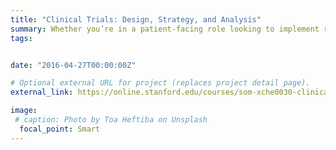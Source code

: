 ```yaml
---
title: "Clinical Trials: Design, Strategy, and Analysis"
summary: Whether you’re in a patient-facing role looking to implement research into your professional career or seeking how to better communicate and collaborate with colleagues working in the labs, this online clinical trials course gives you the tools you need to find answers for your health and medicine-related inquiries. Taught by Regina Nuzzo and Kristin Sainani.
tags:


date: "2016-04-27T00:00:00Z"

# Optional external URL for project (replaces project detail page).
external_link: https://online.stanford.edu/courses/som-xche0030-clinical-trials-design-strategy-and-analysis

image:
 # caption: Photo by Toa Heftiba on Unsplash
  focal_point: Smart
---
```

